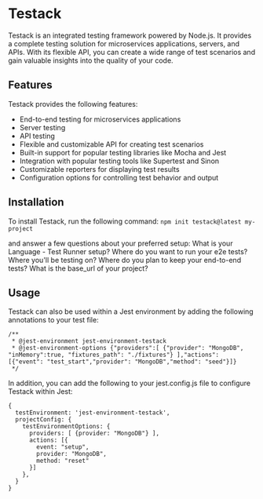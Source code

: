 # Testack
Testack is an integrated testing framework powered by Node.js. It provides a complete testing solution for microservices applications, servers, and APIs. With its flexible API, you can create a wide range of test scenarios and gain valuable insights into the quality of your code.

## Features
Testack provides the following features:

* End-to-end testing for microservices applications
* Server testing
* API testing
* Flexible and customizable API for creating test scenarios
* Built-in support for popular testing libraries like Mocha and Jest
* Integration with popular testing tools like Supertest and Sinon
* Customizable reporters for displaying test results
* Configuration options for controlling test behavior and output

## Installation
To install Testack, run the following command:
``npm init testack@latest my-project``

and answer a few questions about your preferred setup:
What is your Language - Test Runner setup?
Where do you want to run your e2e tests?
Where you'll be testing on?
Where do you plan to keep your end-to-end tests?
What is the base_url of your project?

## Usage
Testack can also be used within a Jest environment by adding the following annotations to your test file:
```
/**
 * @jest-environment jest-environment-testack
 * @jest-environment-options {"providers":[ {"provider": "MongoDB", "inMemory":true, "fixtures_path": "./fixtures"} ],"actions": [{"event": "test_start","provider": "MongoDB","method": "seed"}]}
 */
```

In addition, you can add the following to your jest.config.js file to configure Testack within Jest:
```
{
  testEnvironment: 'jest-environment-testack',
  projectConfig: {
    testEnvironmentOptions: {
      providers: [ {provider: "MongoDB"} ],
      actions: [{
        event: "setup",
        provider: "MongoDB",
        method: "reset"
      }]
    },
  }
}
```